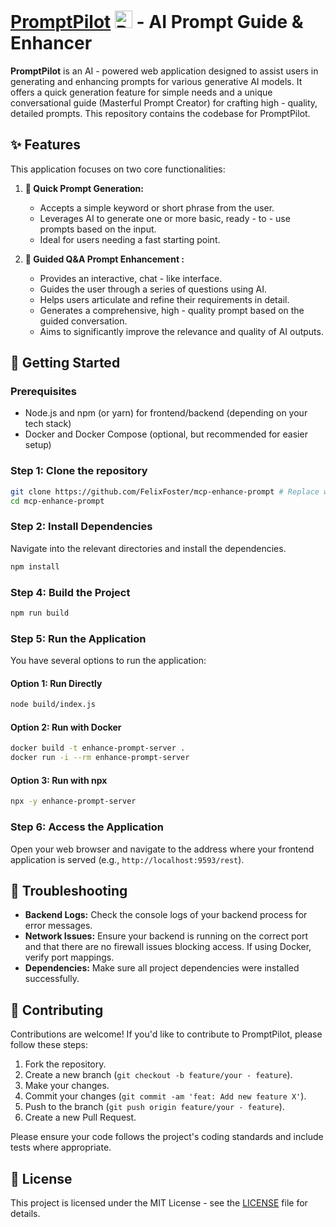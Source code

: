 # [PromptPilot](https://promptpilot.online/) <img src="https://promptpilot.online/favicon.ico" alt="PromptPilot" style="width:28px;"> - AI Prompt Guide & Enhancer 

**PromptPilot** is an AI - powered web application designed to assist users in generating and enhancing prompts for various generative AI models. It offers a quick generation feature for simple needs and a unique conversational guide (Masterful Prompt Creator) for crafting high - quality, detailed prompts. This repository contains the codebase for PromptPilot.

## ✨ Features
This application focuses on two core functionalities:

1.  **🚀 Quick Prompt Generation:**
    *   Accepts a simple keyword or short phrase from the user.
    *   Leverages AI to generate one or more basic, ready - to - use prompts based on the input.
    *   Ideal for users needing a fast starting point.

2.  **🧠 Guided Q&A Prompt Enhancement :**
    *   Provides an interactive, chat - like interface.
    *   Guides the user through a series of questions using AI.
    *   Helps users articulate and refine their requirements in detail.
    *   Generates a comprehensive, high - quality prompt based on the guided conversation.
    *   Aims to significantly improve the relevance and quality of AI outputs.

## 🚀 Getting Started

### Prerequisites
*   Node.js and npm (or yarn) for frontend/backend (depending on your tech stack)
*   Docker and Docker Compose (optional, but recommended for easier setup)

### Step 1: Clone the repository
```bash
git clone https://github.com/FelixFoster/mcp-enhance-prompt # Replace with your actual repo URL
cd mcp-enhance-prompt
```


### Step 2: Install Dependencies
Navigate into the relevant directories and install the dependencies.
```bash
npm install
```

### Step 4: Build the Project
```bash
npm run build
```

### Step 5: Run the Application
You have several options to run the application:

#### Option 1: Run Directly
```bash
node build/index.js
```

#### Option 2: Run with Docker
```bash
docker build -t enhance-prompt-server .
docker run -i --rm enhance-prompt-server
```

#### Option 3: Run with npx
```bash
npx -y enhance-prompt-server
```

### Step 6: Access the Application
Open your web browser and navigate to the address where your frontend application is served (e.g., `http://localhost:9593/rest`).

## 🐛 Troubleshooting
*   **Backend Logs:** Check the console logs of your backend process for error messages.
*   **Network Issues:** Ensure your backend is running on the correct port and that there are no firewall issues blocking access. If using Docker, verify port mappings.
*   **Dependencies:** Make sure all project dependencies were installed successfully.


## 🤝 Contributing
Contributions are welcome! If you'd like to contribute to PromptPilot, please follow these steps:
1.  Fork the repository.
2.  Create a new branch (`git checkout -b feature/your - feature`).
3.  Make your changes.
4.  Commit your changes (`git commit -am 'feat: Add new feature X'`).
5.  Push to the branch (`git push origin feature/your - feature`).
6.  Create a new Pull Request.

Please ensure your code follows the project's coding standards and include tests where appropriate.

## 📄 License
This project is licensed under the MIT License - see the [LICENSE](LICENSE) file for details.


